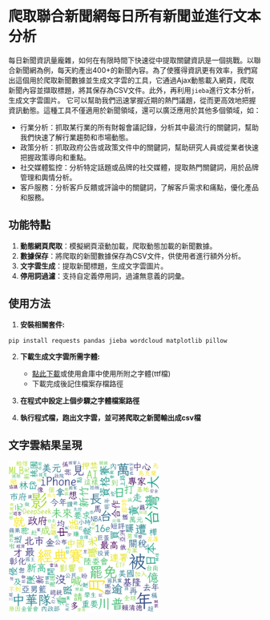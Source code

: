 # 爬取聯合新聞網每日所有新聞並進行文本分析
每日新聞資訊量龐雜，如何在有限時間下快速從中提取關鍵資訊是一個挑戰。以聯合新聞網為例，每天約產出400+的新聞內容。為了使獲得資訊更有效率，我們寫出這個用於爬取新聞數據並生成文字雲的工具，它通過Ajax動態載入網頁，爬取新聞內容並擷取標題，將其保存為CSV文件。此外，再利用`jieba`進行文本分析，生成文字雲圖片。
它可以幫助我們迅速掌握近期的熱門議題，從而更高效地把握資訊動態。這種工具不僅適用於新聞領域，還可以廣泛應用於其他多個領域，如：
- 行業分析：抓取某行業的所有財報會議記錄，分析其中最流行的關鍵詞，幫助我們快速了解行業趨勢和市場動態。
- 政策分析：抓取政府公告或政策文件中的關鍵詞，幫助研究人員或從業者快速把握政策導向和重點。
- 社交媒體監控：分析特定話題或品牌的社交媒體，提取熱門關鍵詞，用於品牌管理和輿情分析。
- 客戶服務：分析客戶反饋或評論中的關鍵詞，了解客戶需求和痛點，優化產品和服務。

## 功能特點

1. **動態網頁爬取**：模擬網頁滾動加載，爬取動態加載的新聞數據。
2. **數據保存**：將爬取的新聞數據保存為CSV文件，供使用者進行額外分析。
3. **文字雲生成**：提取新聞標題，生成文字雲圖片。
4. **停用詞過濾**：支持自定義停用詞，過濾無意義的詞彙。

## 使用方法
1. **安裝相關套件:**
```
pip install requests pandas jieba wordcloud matplotlib pillow
```
2. **下載生成文字雲所需字體:**
    - [點此下載](https://www.techmarks.com/chinese-font-download/)或使用倉庫中使用所附之字體(ttf檔)
    - 下載完成後記住檔案存檔路徑

3. **在程式中設定上個步驟之字體檔案路徑**
4. **執行程式檔，跑出文字雲，並可將爬取之新聞輸出成csv檔**
## 文字雲結果呈現
<img src="wordcloud.png" width="60%" />
